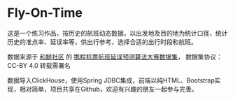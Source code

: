 # Fly-On-Time

这是一个练习作品，按历史的航班动态数据，以出发地及目的地为统计口径，统计历史的准点率、延误率等，供出行参考，选择合适的出行时段和航班。

数据来源于 [和鲸社区](https://www.heywhale.com/) 的 [携程机票航班延误预测算法大赛数据集](https://www.heywhale.com/mw/dataset/59793a5a0d84640e9b2fedd3)， 数据集协议：CC-BY 4.0 转载需署名

数据导入ClickHouse，使用Spring JDBC集成，前端以纯HTML、Bootstrap实现，相对简单，项目共享在Github，欢迎有兴趣的朋友一起参与完善。
